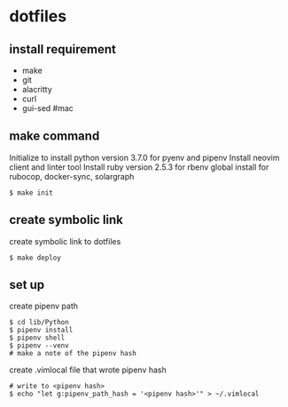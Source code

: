# dotfiles

## install requirement
- make
- git
- alacritty
- curl
- gui-sed  #mac

## make command
Initialize to install python version 3.7.0 for pyenv and pipenv
Install neovim client and linter tool
Install ruby version 2.5.3 for rbenv global install for rubocop, docker-sync, solargraph
```
$ make init
```

## create symbolic link
create symbolic link to dotfiles
```
$ make deploy
```

## set up
create pipenv path
```
$ cd lib/Python
$ pipenv install
$ pipenv shell
$ pipenv --venv
# make a note of the pipenv hash
```

create .vimlocal file that wrote pipenv hash
```
# write to <pipenv hash>
$ echo "let g:pipenv_path_hash = '<pipenv hash>'" > ~/.vimlocal
```
